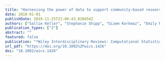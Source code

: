 ```yaml
---
title: "Harnessing the power of data to support community-based research"
date: 2018-01-01
publishDate: 2019-11-25T21:06:43.826654Z
authors: ["Sallie Keller", "Stephanie Shipp", "Gizem Korkmaz", "Emily Molfino", "Joshua Goldstein", "Vicki Lancaster", "Bianica Pires", "David Higdon", "Daniel Chen", "Aaron Schroeder"]
publication_types: ["2"]
abstract: ""
featured: false
publication: "*Wiley Interdisciplinary Reviews: Computational Statistics*"
url_pdf: "https://doi.org/10.1002%2Fwics.1426"
doi: "10.1002/wics.1426"
---
```


